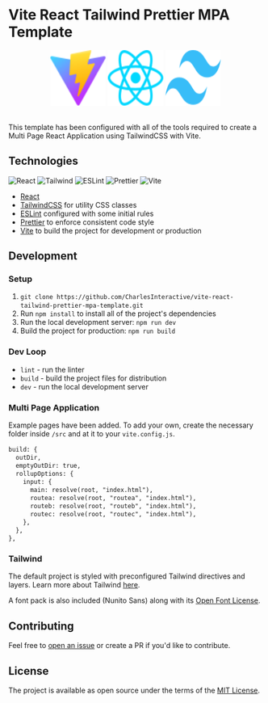 # Vite React Tailwind Prettier MPA Template

<p align="center">
    <img src="./src/public/vite.svg" width="110" height="110" alt="vite">
    <img src="./src/assets/react.svg" width="110" height="110" alt="react">
    <img src="./src/public/tailwindcss.svg" width="110" height="110" alt="tailwindcss">
    <br>
    <br>
</p>

This template has been configured with all of the tools required to create a Multi Page React Application using TailwindCSS with Vite.

## Technologies

![React](https://img.shields.io/badge/frontend-react-61DBFB?style=flat&logo=react)
![Tailwind](https://img.shields.io/badge/frontend-tailwind-00C4C4?style=flat&logo=tailwindcss)
![ESLint](https://img.shields.io/badge/linter-eslint-4B32C3?style=flat&logo=eslint)
![Prettier](https://img.shields.io/badge/formatter-prettier-F8BC45?style=flat&logo=prettier)
![Vite](https://img.shields.io/badge/build-vite-A855F7?style=flat&logo=vite)

- [React](https://reactjs.org/)
- [TailwindCSS](https://tailwindcss.com/) for utility CSS classes
- [ESLint](https://eslint.org/) configured with some initial rules
- [Prettier](https://prettier.io/) to enforce consistent code style
- [Vite](https://vitejs.dev/) to build the project for development or production

## Development

### Setup

1. `git clone https://github.com/CharlesInteractive/vite-react-tailwind-prettier-mpa-template.git`
2. Run `npm install` to install all of the project's dependencies
3. Run the local development server: `npm run dev`
4. Build the project for production: `npm run build`

### Dev Loop

- `lint` - run the linter
- `build` - build the project files for distribution
- `dev` - run the local development server

### Multi Page Application

Example pages have been added. To add your own, create the necessary folder inside `/src` and at it to your `vite.config.js`.

```
build: {
  outDir,
  emptyOutDir: true,
  rollupOptions: {
    input: {
      main: resolve(root, "index.html"),
      routea: resolve(root, "routea", "index.html"),
      routeb: resolve(root, "routeb", "index.html"),
      routec: resolve(root, "routec", "index.html"),
    },
  },
},
```

### Tailwind

The default project is styled with preconfigured Tailwind directives and layers. Learn more about Tailwind [here](https://tailwindcss.com/).

A font pack is also included (Nunito Sans) along with its [Open Font License](./src/public/fonts/Nunito_Sans/OFL.txt).

## Contributing

Feel free to [open an issue](https://github.com/CharlesInteractive/vite-react-tailwind-prettier-mpa-template/issues/new) or create a PR if you'd like to contribute.

## License

The project is available as open source under the terms of the [MIT License](LICENSE).
